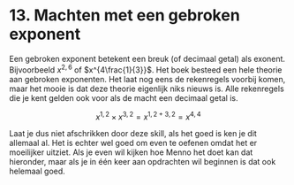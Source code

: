 # 13. Machten met een gebroken exponent

Een gebroken exponent betekent een breuk (of decimaal getal) als exonent. Bijvoorbeeld $x^{2,6}$ of $x^{4\frac{1}{3}}$. Het boek besteed een hele theorie aan gebroken exponenten. Het laat nog eens de rekenregels voorbij komen, maar het mooie is dat deze theorie eigenlijk niks nieuws is. Alle rekenregels die je kent gelden ook voor als de macht een decimaal getal is. 

$$ x^{1,2}\times x^{3,2} = x^{1,2+3,2} = x^{4,4} $$

Laat je dus niet afschrikken door deze skill, als het goed is ken je dit allemaal al. Het is echter wel goed om even te oefenen omdat het er moeilijker uitziet. Als je even wil kijken hoe Menno het doet kan dat hieronder, maar als je in één keer aan opdrachten wil beginnen is dat ook helemaal goed.

```{iframe} https://www.youtube.com/embed/6OfSRCID3UA?si=LmVAJd5iV_FkqtsZ
```
